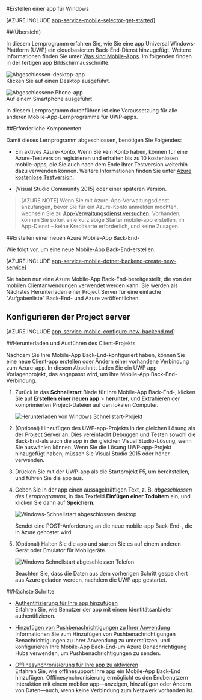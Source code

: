 <properties
    pageTitle="Erstellen einer Universal Windows Plattform (UWP), die auf Mobile-Apps verwendet | Microsoft Azure"
    description="Führen Sie dieses Lernprogramm zu ersten Schritten mit Azure mobile-app Downloadzeit für app-Entwicklung in c#, Visual Basic oder JavaScript Universal Windows-Plattform (UWP)."
    services="app-service\mobile"
    documentationCenter="windows"
    authors="adrianhall"
    manager="erikre"
    editor=""/>

<tags
    ms.service="app-service-mobile"
    ms.workload="mobile"
    ms.tgt_pltfrm="mobile-windows"
    ms.devlang="dotnet"
    ms.topic="hero-article"
    ms.date="10/01/2016"
    ms.author="adrianha"/>

#<a name="create-a-windows-app"></a>Erstellen einer app für Windows

[AZURE.INCLUDE [app-service-mobile-selector-get-started](../../includes/app-service-mobile-selector-get-started.md)]

##<a name="overview"></a>(Übersicht)

In diesem Lernprogramm erfahren Sie, wie Sie eine app Universal Windows-Plattform (UWP) ein cloudbasierten Back-End-Dienst hinzugefügt. Weitere Informationen finden Sie unter [Was sind Mobile-Apps](app-service-mobile-value-prop.md). Im folgenden finden in der fertigen app Bildschirmausschnitte:

![Abgeschlossen-desktop-app](./media/app-service-mobile-windows-store-dotnet-get-started/mobile-quickstart-completed-desktop.png)   
Klicken Sie auf einen Desktop ausgeführt. 

![Abgeschlossene Phone-app](./media/app-service-mobile-windows-store-dotnet-get-started/mobile-quickstart-completed.png)  
Auf einem Smartphone ausgeführt

In diesem Lernprogramm durchführen ist eine Voraussetzung für alle anderen Mobile-App-Lernprogramme für UWP-apps. 

##<a name="prerequisites"></a>Erforderliche Komponenten

Damit dieses Lernprogramm abgeschlossen, benötigen Sie Folgendes:

* Ein aktives Azure-Konto. Wenn Sie kein Konto haben, können für eine Azure-Testversion registrieren und erhalten bis zu 10 kostenlosen mobile-apps, die Sie auch nach dem Ende Ihrer Testversion weiterhin dazu verwenden können. Weitere Informationen finden Sie unter [Azure kostenlose Testversion](https://azure.microsoft.com/pricing/free-trial/).

* [Visual Studio Community 2015] oder einer späteren Version.

>[AZURE.NOTE] Wenn Sie mit Azure-App-Verwaltungsdienst anzufangen, bevor Sie für ein Azure-Konto anmelden möchten, wechseln Sie zu [App-Verwaltungsdienst versuchen](https://tryappservice.azure.com/?appServiceName=mobile). Vorhanden, können Sie sofort eine kurzlebige Starter mobile-app erstellen, im App-Dienst – keine Kreditkarte erforderlich, und keine Zusagen.

##<a name="create-a-new-azure-mobile-app-backend"></a>Erstellen einer neuen Azure Mobile-App Back-End-

Wie folgt vor, um eine neue Mobile-App Back-End-erstellen.

[AZURE.INCLUDE [app-service-mobile-dotnet-backend-create-new-service](../../includes/app-service-mobile-dotnet-backend-create-new-service.md)]

Sie haben nun eine Azure Mobile-App Back-End-bereitgestellt, die von der mobilen Clientanwendungen verwendet werden kann. Sie werden als Nächstes Herunterladen einer Project Server für eine einfache "Aufgabenliste" Back-End- und Azure veröffentlichen.

## <a name="configure-the-server-project"></a>Konfigurieren der Project server

[AZURE.INCLUDE [app-service-mobile-configure-new-backend.md](../../includes/app-service-mobile-configure-new-backend.md)]

##<a name="download-and-run-the-client-project"></a>Herunterladen und Ausführen des Client-Projekts

Nachdem Sie Ihre Mobile-App Back-End-konfiguriert haben, können Sie eine neue Client-app erstellen oder Ändern einer vorhandene Verbindung zum Azure-app. In diesem Abschnitt Laden Sie ein UWP app Vorlagenprojekt, das angepasst wird, um Ihre Mobile-App Back-End-Verbindung.

1. Zurück in das **Schnellstart** Blade für Ihre Mobile-App Back-End-, klicken Sie auf **Erstellen einer neuen app** > **herunter**, und Extrahieren der komprimierten Project-Dateien auf den lokalen Computer.

    ![Herunterladen von Windows Schnellstart-Projekt](./media/app-service-mobile-windows-store-dotnet-get-started/mobile-app-windows-quickstart.png)

3. (Optional) Hinzufügen des UWP-app-Projekts in der gleichen Lösung als der Project Server an. Dies vereinfacht Debuggen und Testen sowohl die Back-End-als auch die app in der gleichen Visual Studio-Lösung, wenn Sie auswählen können. Wenn Sie die Lösung UWP-app-Projekt hinzugefügt haben, müssen Sie Visual Studio 2015 oder höher verwenden.

4. Drücken Sie mit der UWP-app als die Startprojekt F5, um bereitstellen, und führen Sie die app aus.

5. Geben Sie in der app einen aussagekräftigen Text, z. B. *abgeschlossen des Lernprogramms*, in das Textfeld **Einfügen einer TodoItem** ein, und klicken Sie dann auf **Speichern**.

    ![Windows-Schnellstart abgeschlossen desktop](./media/app-service-mobile-windows-store-dotnet-get-started/mobile-quickstart-startup.png)

    Sendet eine POST-Anforderung an die neue mobile-app Back-End-, die in Azure gehostet wird.

6. (Optional) Halten Sie die app und starten Sie es auf einem anderen Gerät oder Emulator für Mobilgeräte.

    ![Windows Schnellstart abgeschlossen Telefon](./media/app-service-mobile-windows-store-dotnet-get-started/mobile-quickstart-completed.png)

    Beachten Sie, dass die Daten aus dem vorherigen Schritt gespeichert aus Azure geladen werden, nachdem die UWP app gestartet. 

##<a name="next-steps"></a>Nächste Schritte

* [Authentifizierung für Ihre app hinzufügen](app-service-mobile-windows-store-dotnet-get-started-users.md)  
  Erfahren Sie, wie Benutzer der app mit einem Identitätsanbieter authentifizieren.

* [Hinzufügen von Pushbenachrichtigungen zu Ihrer Anwendung](app-service-mobile-windows-store-dotnet-get-started-push.md)  
  Informationen Sie zum Hinzufügen von Pushbenachrichtigungen Benachrichtigungen zu Ihrer Anwendung zu unterstützen, und konfigurieren Ihre Mobile-App Back-End-um Azure Benachrichtigung Hubs verwenden, um Pushbenachrichtigungen zu senden.

* [Offlinesynchronisierung für Ihre app zu aktivieren](app-service-mobile-windows-store-dotnet-get-started-offline-data.md)  
  Erfahren Sie, wie offlinesupport Ihre app ein Mobile-App Back-End hinzufügen. Offlinesynchronisierung ermöglicht es den Endbenutzern Interaktion mit einem mobilen app&mdash;anzeigen, hinzufügen oder Ändern von Daten&mdash;auch, wenn keine Verbindung zum Netzwerk vorhanden ist.

<!-- Anchors. -->
<!-- Images. -->
<!-- URLs. -->
[Mobile App SDK]: http://go.microsoft.com/fwlink/?LinkId=257545
[Azure portal]: https://portal.azure.com/
[Visual Studio-Community 2015]: https://go.microsoft.com/fwLink/p/?LinkID=534203
